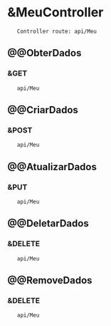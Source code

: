 # &MeuController
       Controller route: api/Meu
## @@ObterDados
### &GET
       api/Meu
## @@CriarDados
### &POST
       api/Meu
## @@AtualizarDados
### &PUT
       api/Meu
## @@DeletarDados
### &DELETE
       api/Meu
## @@RemoveDados
### &DELETE
       api/Meu
